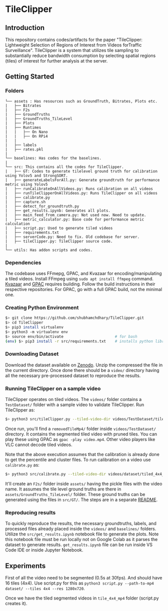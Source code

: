 # TileClipper
## Introduction
This repository contains codes/artifacts for the paper "TileClipper: Lightweight Selection of Regions of Interest from Videos forTraffic Surveillance". TileClipper is a system that utilizes tile sampling to substantially reduce bandwidth consumption by selecting spatial regions (tiles) of interest for further analysis at the server. 

## Getting Started

### Folders
```
└── assets : Has resources such as GroundTruth, Bitrates, Plots etc.
|   ├── Bitrates
|   ├── F2s
|   ├── GroundTruths
|   ├── GroundTruths_TileLevel
|   ├── Plots
|   ├── Runtimes
|   |   ├── On Nano
|   |   ├── On RPi4
|   |
|   ├── labels
|   ├── rates.pkl
|
└── baselines: Has codes for the baselines. 
|              
└── src: This contains all the codes for TileClipper.         
|   ├── GT: Codes to generate tilelevel ground truth for calibration using Yolov5 and StrongSORT.
|   ├── generateLabelsForAll.py: Generate groundtruth for performance metric using Yolov5
|   ├── runCalibrateOnAllVideos.py: Runs calibration on all videos
|   ├── runTileClipperOnAllVideos.py: Runs TileClipper on all videos
|   ├── calibrate.py
|   ├── capture.sh
|   ├── detect_for_groundtruth.py
|   ├── get_results.ipynb: Generates all plots.
|   ├── main_feed_from_camera.py: Not used now. Need to update.
|   ├── metric_calculator.py: Base code for performance metric calculation
|   ├── script.py: Used to generate tiled videos
|   ├── requirements.txt
|   ├── serverCode.py: Need to fix. Old codebase for server.
|   ├── tileClipper.py: TileClipper source code.
|
└── utils: Has addon scripts and codes.    
```

### Dependencies
The codebase uses FFmepg, GPAC, and Kvazaar for encoding/manipulating a tiled videos. Install FFmpeg using `sudo apt install ffmpeg` command. [Kvazaar](https://github.com/ultravideo/kvazaar) and [GPAC](https://github.com/gpac/gpac/wiki/GPAC-Build-Guide-for-Linux) requires building. Follow the build instructions in their respective repositories. For GPAC, go with a full GPAC build, not the minimal one.

### Creating Python Environment
```bash
$> git clone https://github.com/shubhamchdhary/TileClipper.git
$> cd TileClipper
$> pip3 install virtualenv                  
$> python3 -m virtualenv env
$> source env/bin/activate                       # for bash
(env) $> pip3 install -r src/requirements.txt    # installs python libraries
```

### Downloading Dataset
Download the dataset available on [Zenodo](https://doi.org/zenodo/10.5281/zenodo.11179900). Unzip the compressed the file in the current directory. Once done there should be a `video/` directory having all the necessary pre-processed dataset to reproduce the results.

### Running TileClipper on a sample video
TileClipper operates on tiled videos. The `videos/` folder contains a `TestDataset/` folder with a sample video to validate TileClipper. Run TileClipper as:

```bash
$> python3 src/tileClipper.py --tiled-video-dir videos/TestDataset/tiled_4x4_mp4/AITr1cam10 --percentile-array-filename assets/F2s/f2s_AITr1cam10_cluster10.pkl  --cluster-indices-file assets/F2s/AITr1cam10_cluster_indices.pkl --gamma 1.75
```
Once run, you'll find a `removedTileMp4/` folder inside `videos/TestDataset/` directory. It contains the segmented tiled video with pruned tiles. You can play these using GPAC as `gpac -play video.mp4`. Other video players like VLC cannot decode tiled videos.

Note that the above execution assumes that the calibration is already done to get the percentile and cluster files. To run calibration on a video use `calibrate.py` as:
```bash
$> python3 src/calibrate.py --tiled-video-dir videos/dataset/tiled_4x4_mp4/video_name --assets-folder assets/
```
It'll create an `F2s/` folder inside `assets/` having the pickle files with the video name. It assumes the tile level ground truths are there in `assets/GroundTruths_TileLevel/` folder. These ground truths can be generated using the files in `src/GT/`. The steps are in a separate [README](src/GT/README.md).

### Reproducing results
To quickly reproduce the results, the necessary groundtruths, labels, and processed files already placed inside the `videos/` and `baselines/` folders.
Utilize the `src/get_results.ipynb` notebook file to generate the plots. Note this notebook file must be run locally not on Google Colab as it parses the dataset to generate results. `get_results.ipynb` file can be run inside VS Code IDE or inside Jupyter Notebook.

## Experiments

First of all the video need to be segmented (0.5s at 30fps). And should have 16 tiles (4x4). Use script.py for this as `python3 script.py --path-to-mp4 dataset/ --tiles 4x4 --res 1280x720`.

Once we have the tiled segmented videos in `tile_4x4_mp4` folder (script.py creates it).

